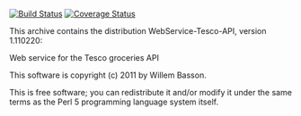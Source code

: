 [![Build Status](https://travis-ci.org/davehodg/Webservice-Tesco-API.svg?branch=v2_additions)](https://travis-ci.org/davehodg/Webservice-Tesco-API)
[![Coverage Status](https://coveralls.io/repos/davehodg/Webservice-Tesco-API/badge.svg?branch=v2_additions)](https://coveralls.io/r/davehodg/Webservice-Tesco-API?branch=v2_additions)

This archive contains the distribution WebService-Tesco-API,
version 1.110220:

  Web service for the Tesco groceries API

This software is copyright (c) 2011 by Willem Basson.

This is free software; you can redistribute it and/or modify it under
the same terms as the Perl 5 programming language system itself.


